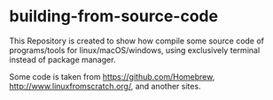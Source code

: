 # building-from-source-code
This Repository is created to show how compile some source code of programs/tools for linux/macOS/windows, using exclusively terminal instead of package manager.


Some code is taken from https://github.com/Homebrew, http://www.linuxfromscratch.org/, and another sites.

